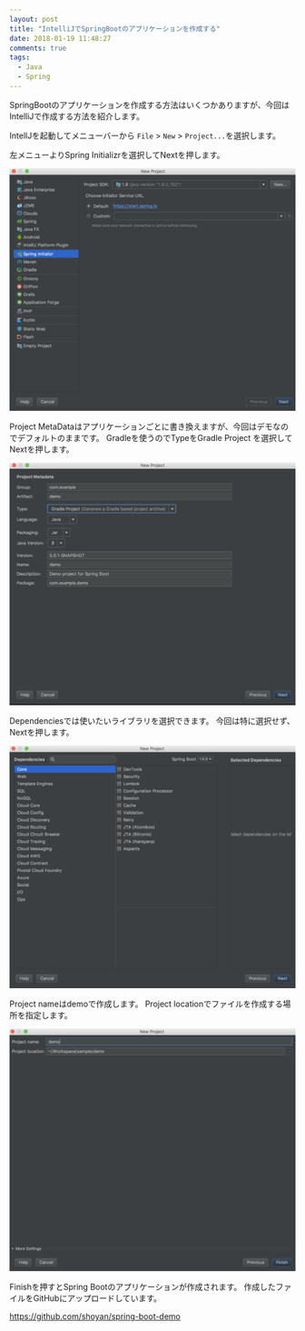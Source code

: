 ```yaml
---
layout: post
title: "IntelliJでSpringBootのアプリケーションを作成する"
date: 2018-01-19 11:48:27
comments: true
tags: 
  - Java 
  - Spring
---
```

SpringBootのアプリケーションを作成する方法はいくつかありますが、今回はIntelliJで作成する方法を紹介します。

IntellJを起動してメニューバーから `File` > `New` > `Project...`を選択します。

左メニューよりSpring Initializrを選択してNextを押します。

![weather-nitify-slack](/images/create-spring-boot-project1.png)

Project MetaDataはアプリケーションごとに書き換えますが、今回はデモなのでデフォルトのままです。
Gradleを使うのでTypeをGradle Project を選択してNextを押します。

![weather-nitify-slack](/images/create-spring-boot-project2.png)

Dependenciesでは使いたいライブラリを選択できます。
今回は特に選択せず、Nextを押します。

![weather-nitify-slack](/images/create-spring-boot-project3.png)

Project nameはdemoで作成します。
Project locationでファイルを作成する場所を指定します。

![weather-nitify-slack](/images/create-spring-boot-project4.png)

Finishを押すとSpring Bootのアプリケーションが作成されます。
作成したファイルをGitHubにアップロードしています。

https://github.com/shoyan/spring-boot-demo
